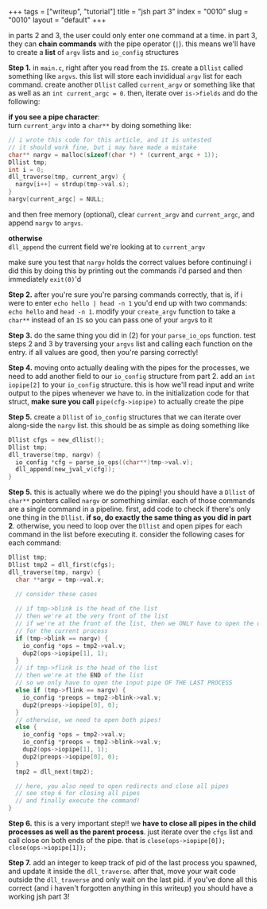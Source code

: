 +++
tags = ["writeup", "tutorial"]
title = "jsh part 3"
index = "0010"
slug = "0010"
layout = "default"
+++

in parts 2 and 3, the user could only enter one command at a time. in part 3, they can **chain commands** with the pipe operator (`|`). this means we'll have to create a **list** of `argv` lists and `io_config` structures

**Step 1.** in `main.c`, right after you read from the `IS`. create a `Dllist` called something like `argvs`. this list will store each invididual `argv` list for each command. create another `Dllist` called `current_argv` or something like that as well as an `int current_argc = 0`. then, iterate over `is->fields` and do the following:

**if you see a pipe character**:\
turn `current_argv` into a `char**` by doing something like:
```c
// i wrote this code for this article, and it is untested
// it should work fine, but i may have made a mistake
char** nargv = malloc(sizeof(char *) * (current_argc + 1));
Dllist tmp;
int i = 0;
dll_traverse(tmp, current_argv) {
  nargv[i++] = strdup(tmp->val.s);
}
nargv[current_argc] = NULL;
```
and then free memory (optional), clear `current_argv` and `current_argc`, and append `nargv` to `argvs`.

**otherwise**\
`dll_append` the current field we're looking at to `current_argv`

make sure you test that `nargv` holds the correct values before continuing! i did this by doing this by printing out the commands i'd parsed and then immediately `exit(0)`'d

**Step 2.** after you're sure you're parsing commands correctly, that is, if i were to enter `echo hello | head -n 1` you'd end up with two commands: `echo hello` and `head -n 1`. modify your `create_argv` function to take a `char**` instead of an `IS` so you can pass one of your `argv`s to it

**Step 3.** do the same thing you did in (2) for your `parse_io_ops` function. test steps 2 and 3 by traversing your `argvs` list and calling each function on the entry. if all values are good, then you're parsing correctly!

**Step 4.** moving onto actually dealing with the pipes for the processes, we need to add another field to our `io_config` structure from part 2. add an `int iopipe[2]` to your `io_config` structure. this is how we'll read input and write output to the pipes whenever we have to. in the initialization code for that struct, **make sure you call** `pipe(cfg->iopipe)` to actually create the pipe

**Step 5.** create a `Dllist` of `io_config` structures that we can iterate over along-side the `nargv` list. this should be as simple as doing something like
```c
Dllist cfgs = new_dllist();
Dllist tmp;
dll_traverse(tmp, nargv) {
  io_config *cfg = parse_io_ops((char**)tmp->val.v);
  dll_append(new_jval_v(cfg));
}
```

**Step 5.** this is actually where we do the piping! you should have a `Dllist` of `char**` pointers called `nargv` or something similar. each of those commands are a single command in a pipeline. first, add code to check if there's only one thing in the `Dllist`. **if so, do exactly the same thing as you did in part 2**. otherwise, you need to loop over the `Dllist` and open pipes for each command in the list before executing it. consider the following cases for each command:
```c
Dllist tmp;
Dllist tmp2 = dll_first(cfgs);
dll_traverse(tmp, nargv) {
  char **argv = tmp->val.v;

  // consider these cases
  
  // if tmp->blink is the head of the list
  // then we're at the very front of the list
  // if we're at the front of the list, then we ONLY have to open the output pipe
  // for the current process
  if (tmp->blink == nargv) {
    io_config *ops = tmp2->val.v;
    dup2(ops->iopipe[1], 1);
  }
  // if tmp->flink is the head of the list
  // then we're at the END of the list
  // so we only have to open the input pipe OF THE LAST PROCESS
  else if (tmp->flink == nargv) {
    io_config *preops = tmp2->blink->val.v;
    dup2(preops->iopipe[0], 0);
  }
  // otherwise, we need to open both pipes!
  else {
    io_config *ops = tmp2->val.v;
    io_config *preops = tmp2->blink->val.v;
    dup2(ops->iopipe[1], 1);
    dup2(preops->iopipe[0], 0);
  }
  tmp2 = dll_next(tmp2);

  // here, you also need to open redirects and close all pipes
  // see step 6 for closing all pipes
  // and finally execute the command!
}
```

**Step 6.** this is a very important step!! we **have to close all pipes in the child processes as well as the parent process**. just iterate over the `cfgs` list and call close on both ends of the pipe. that is `close(ops->iopipe[0]); close(ops->iopipe[1]);`

**Step 7.** add an integer to keep track of pid of the last process you spawned, and update it inside the `dll_traverse`. after that, move your wait code outside the `dll_traverse` and only wait on the last pid. if you've done all this correct (and i haven't forgotten anything in this writeup) you should have a working jsh part 3!